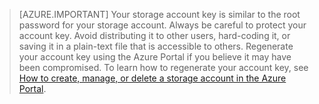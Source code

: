 >[AZURE.IMPORTANT] Your storage account key is similar to the root password for your storage account. Always be careful to protect your account key. Avoid distributing it to other users, hard-coding it, or saving it in a plain-text file that is accessible to others. Regenerate your account key using the Azure Portal if you believe it may have been compromised. To learn how to regenerate your account key, see [How to create, manage, or delete a storage account in the Azure Portal](../articles/storage/storage-create-storage-account.md#manage-your-storage-account).
